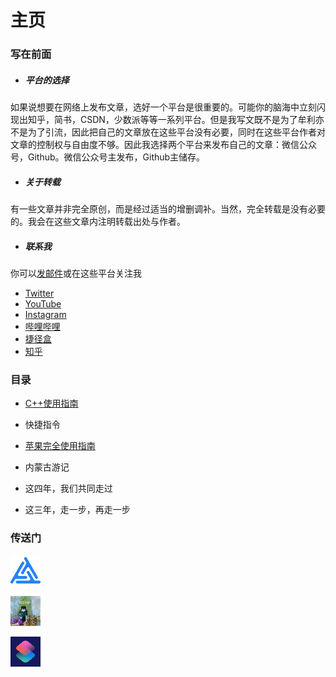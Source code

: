 # 主页

### 写在前面

- ##### 平台的选择

如果说想要在网络上发布文章，选好一个平台是很重要的。可能你的脑海中立刻闪现出知乎，简书，CSDN，少数派等等一系列平台。但是我写文既不是为了牟利亦不是为了引流，因此把自己的文章放在这些平台没有必要，同时在这些平台作者对文章的控制权与自由度不够。因此我选择两个平台来发布自己的文章：微信公众号，Github。微信公众号主发布，Github主储存。

- ##### 关于转载

有一些文章并非完全原创，而是经过适当的增删调补。当然，完全转载是没有必要的。我会在这些文章内注明转载出处与作者。

- ##### 联系我

你可以[发邮件](http://mail.qq.com/cgi-bin/qm_share?t=qm_mailme&email=creeperwater@qq.com "creeperwater@qq.com")或在这些平台关注我
- [Twitter](https://twitter.com/creeperlqb)
- [YouTube](https://www.youtube.com/channel/UC75HTtnmfiMCeyC6Rhtq4tA)
- [Instagram](https://www.instagram.com/creeperlqb)
- [哔哩哔哩](https://space.bilibili.com/310226410)
- [捷径盒](https://jiejinghe.com/users/7611382328)
- [知乎](http://www.zhihu.com/people/creeperwater)

### 目录

- [C++使用指南](C++使用指南)

- 快捷指令

- [苹果完全使用指南](苹果完全使用指南)

- 内蒙古游记

- 这四年，我们共同走过

- 这三年，走一步，再走一步

### 传送门

![](img\logo_TTT.png "coming soon")

[![](img\logo_creeper.jpg "苦力怕水博客")](https://creeperwater.github.io/)

![](img\logo_shortcuts.png)